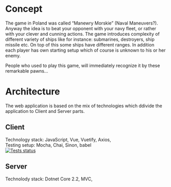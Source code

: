 # Concept
The game in Poland was called “Manewry Morskie” (Naval Maneuvers?). Anyway the idea is to beat your opponent with your navy fleet, or rather with your clever and cunning actions. The game introduces complexity of different variety of ships like for instance: submarines, destroyers, ship missile etc. On top of this some ships have different ranges. In addition each player has own starting setup which of course is unknown to his or her enemy.

People who used to play this game, will immediately recognize it by these remarkable pawns…

# Architecture

The web application is based on the mix of technologies which ddivide the application to Client and Server parts.

## Client
Technology stack: JavaScript, Vue, Vuetify, Axios,  
Testing setup: Mocha, Chai, Sinon, babel  
[![Tests status](https://t0x3e8.visualstudio.com/AdmiralGame/_apis/build/status/t0x3e8.Admiral?branchName=master&jobName=Run_client_tests)](https://t0x3e8.visualstudio.com/AdmiralGame/_build/latest?definitionId=1&branchName=master)


## Server
Technolody stack: Dotnet Core 2.2, MVC,
